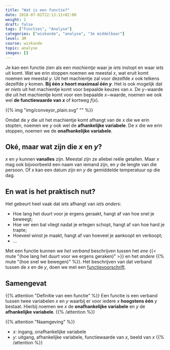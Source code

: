 ```yaml
---
title: "Wat is een functie?"
date: 2018-07-01T22:13:11+02:00
weight: 1
draft: false
tags: ["Functies", "Analyse"]
categories: ["wiskunde", "analyse", "3e middelbaar"]
level: 3M
course: wiskunde
topic: analyse
images: []
---
```

Je kan een functie zien als een *machientje* waar je *iets* instopt en waar
*iets* uit komt. Wat we erin stoppen noemen we meestal $x$, wat eruit komt noemen
we meestal $y$. Uit het machientje zal voor dezelfde $x$
ook telkens dezelfde $y$ komen. **Bij één $x$ hoort
maximaal één $y$**. Het is ook mogelijk dat er *niets* uit het
machientje komt voor bepaalde keuzes van $x$. De $y-$waarde die uit het 
machientje komt voor een bepaalde $x-$waarde, noemen we ook wel **de 
functiewaarde van $x$** of kortweg $f(x)$.

{{% img "img/conveyor_plain.svg" "" %}}

Omdat de $y$ die uit het machientje komt afhangt van de $x$ die we erin stopten,
noemen we $y$ ook wel de **afhankelijke variabele**. De $x$ die we erin stoppen,
noemen we de **onafhankelijke variabele**.

## Oké, maar wat zijn die $x$ en $y$?
$x$ en $y$ kunnen **vanalles** zijn. Meestal zijn ze allebei reële
getallen. Maar $x$ mag ook bijvoorbeeld een
naam van iemand zijn, en $y$ de lengte van die persoon. Of $x$ kan een datum
zijn en $y$ de gemiddelde temperatuur op die dag.

## En wat is het praktisch nut?
Het gebeurt heel vaak dat *iets* afhangt van *iets anders*:

* Hoe lang het duurt voor je ergens geraakt, hangt af van hoe snel je beweegt;
* Hoe ver een bal vliegt nadat je ertegen schopt, hangt af van hoe hard je trapte;
* Hoeveel winst je maakt, hangt af van hoeveel je aankoopt en verkoopt;
* ...

Met een functie kunnen we *het verband* beschrijven tussen het *ene*
{{< mute "(hoe lang het duurt voor we ergens geraken)" >}}
en het *andere* {{% mute "(hoe snel we bewegen)" %}}. Het beschrijven van dat
verband tussen de $x$ en de $y$, doen we met een [functievoorschrift](../voorschrift).

## Samengevat
{{% attention "Definitie van een functie" %}}
Een functie is een verband tussen twee variabelen $x$ en $y$ waarbij er voor
iedere $x$ **hoogstens één** $y$ bestaat. Hierbij noemen we $x$ de **onafhankelijke
variabele** en $y$ de **afhankelijke variabele**.
{{% /attention %}}

{{% attention "Naamgeving" %}}
* $x$: ingang, onafhankelijke variabele
* $y$: uitgang, afhankelijke variabele, functiewaarde van $x$, beeld van $x$
{{% /attention %}}
